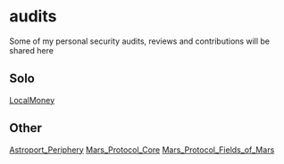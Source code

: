# audits

Some of my personal security audits, reviews and contributions will be shared here


## Solo
[LocalMoney](https://github.com/A10-Capital/SecurityAudits/blob/36754fadd8c0f72d07bd54a13792e42fc691bf22/Kujira/LocalMoney/A10_Capital_Local_Money_Security_Audit_Final_Report.pdf)

## Other
[Astroport_Periphery](https://github.com/HalbornSecurity/PublicReports/blob/master/CosmWasm%20Smart%20Contract%20Audits/Astroport_fi_Periphery_Contracts_CosmWasm_Smart_Contract_Security_Audit_Report_Halborn_Final.pdf)
[Mars_Protocol_Core](https://github.com/HalbornSecurity/PublicReports/blob/master/CosmWasm%20Smart%20Contract%20Audits/Mars_Protocol_Core_Contracts_CosmWasm_Smart_Contract_Security_Audit_Report_Halborn_Final.pdf)
[Mars_Protocol_Fields_of_Mars](https://github.com/HalbornSecurity/PublicReports/blob/master/CosmWasm%20Smart%20Contract%20Audits/Mars_Protocol_Fields_of_Mars_CosmWasm_Smart_Contract_Security_Audit_Final.pdf)
